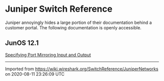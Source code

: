 # Juniper Switch Reference

Juniper annoyingly hides a large portion of their documentation behind a customer portal. The following documentation is openly accessible.

## JunOS 12.1

[Specifying Port Mirroring Input and Output](http://www.juniper.net/techpubs/en_US/junos12.1/topics/task/configuration/flowmonitoring-passive-port-mirror-input-output-solutions.html)

---

Imported from https://wiki.wireshark.org/SwitchReference/JuniperNetworks on 2020-08-11 23:26:09 UTC
